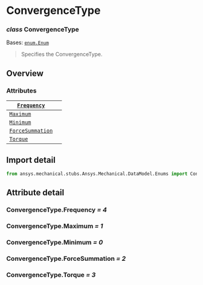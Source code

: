 # ConvergenceType

### *class* ConvergenceType

Bases: [`enum.Enum`](https://docs.python.org/3/library/enum.html#enum.Enum)

> Specifies the ConvergenceType.

> <!-- !! processed by numpydoc !! -->

## Overview

### Attributes

| [`Frequency`](#ConvergenceType.Frequency)           |    |
|-----------------------------------------------------|----|
| [`Maximum`](#ConvergenceType.Maximum)               |    |
| [`Minimum`](#ConvergenceType.Minimum)               |    |
| [`ForceSummation`](#ConvergenceType.ForceSummation) |    |
| [`Torque`](#ConvergenceType.Torque)                 |    |

## Import detail

```python
from ansys.mechanical.stubs.Ansys.Mechanical.DataModel.Enums import ConvergenceType
```

## Attribute detail

### ConvergenceType.Frequency *= 4*

### ConvergenceType.Maximum *= 1*

### ConvergenceType.Minimum *= 0*

### ConvergenceType.ForceSummation *= 2*

### ConvergenceType.Torque *= 3*
